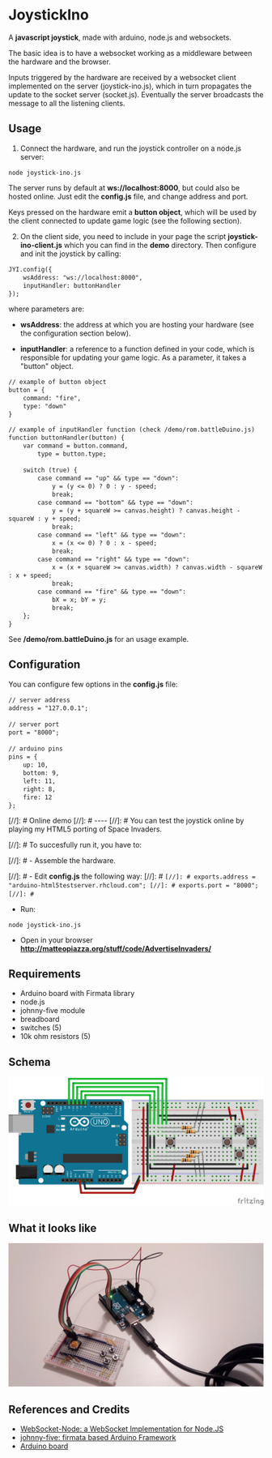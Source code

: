 JoystickIno
=====================
A **javascript joystick**, made with arduino, node.js and websockets.

The basic idea is to have a websocket working as a middleware between the hardware and the browser. 

Inputs triggered by the hardware are received by a websocket client implemented on the server (joystick-ino.js), which in turn propagates the update to the socket server (socket.js). Eventually the server broadcasts the message to all the listening clients. 


Usage
----
1. Connect the hardware, and run the joystick controller on a node.js server:
```
node joystick-ino.js
``` 
The server runs by default at **ws://localhost:8000**, but could also be hosted online. Just edit the **config.js** file, and change address and port.

Keys pressed on the hardware emit a **button object**, which will be used by the client connected to update game logic (see the following section).

2. On the client side, you need to include in your page the script **joystick-ino-client.js** which you can find in the **demo** directory. Then configure and init the joystick by calling:
```
JYI.config({
	wsAddress: "ws://localhost:8000",
    inputHandler: buttonHandler    
});
```
where parameters are:

- **wsAddress**: the address at which you are hosting your hardware (see the configuration section below).

- **inputHandler**: a reference to a function defined in your code, which is responsible for updating your game logic. As a parameter, it takes a "button" object.
```
// example of button object
button = {
	command: "fire",
	type: "down"
}
```
```
// example of inputHandler function (check /demo/rom.battleDuino.js)
function buttonHandler(button) {
    var command = button.command,
        type = button.type;

    switch (true) {
        case command == "up" && type == "down":
            y = (y <= 0) ? 0 : y - speed;
            break;
        case command == "bottom" && type == "down":
            y = (y + squareW >= canvas.height) ? canvas.height - squareW : y + speed;
            break;
        case command == "left" && type == "down":
            x = (x <= 0) ? 0 : x - speed;
            break;
        case command == "right" && type == "down":
            x = (x + squareW >= canvas.width) ? canvas.width - squareW : x + speed;
            break;
        case command == "fire" && type == "down":
            bX = x; bY = y;
            break;
    };
}
```

See **/demo/rom.battleDuino.js** for an usage example.


Configuration
----
You can configure few options in the **config.js** file:
```
// server address
address = "127.0.0.1";

// server port	
port = "8000";

// arduino pins
pins = {
	up: 10,
	bottom: 9,
	left: 11,
	right: 8,
	fire: 12
};
```


[//]: # Online demo
[//]: # ----
[//]: # You can test the joystick online by playing my HTML5 porting of Space Invaders.

[//]: # To succesfully run it, you have to:

[//]: # - Assemble the hardware.

[//]: # - Edit **config.js** the following way:
[//]: # ```
[//]: # exports.address = "arduino-html5testserver.rhcloud.com";
[//]: # exports.port = "8000";
[//]: # ```  

- Run:
```
node joystick-ino.js
```

- Open in your browser **http://matteopiazza.org/stuff/code/AdvertiseInvaders/**


Requirements
----
- Arduino board with Firmata library
- node.js
- johnny-five module
- breadboard
- switches (5)
- 10k ohm resistors (5)


Schema
----
![schema][1]


What it looks like
----
![picture][2]


References and Credits
----
- [WebSocket-Node: a WebSocket Implementation for Node.JS][3]
- [johnny-five: firmata based Arduino Framework][4]
- [Arduino board][5]

[1]: https://github.com/arcadeJHS/joystickIno/blob/master/schema/joystickIno.png?raw=true
[2]: https://github.com/arcadeJHS/joystickIno/blob/master/schema/img.jpg?raw=true
[3]: https://github.com/Worlize/WebSocket-Node
[4]: https://github.com/rwaldron/johnny-five
[5]: http://arduino.cc/
